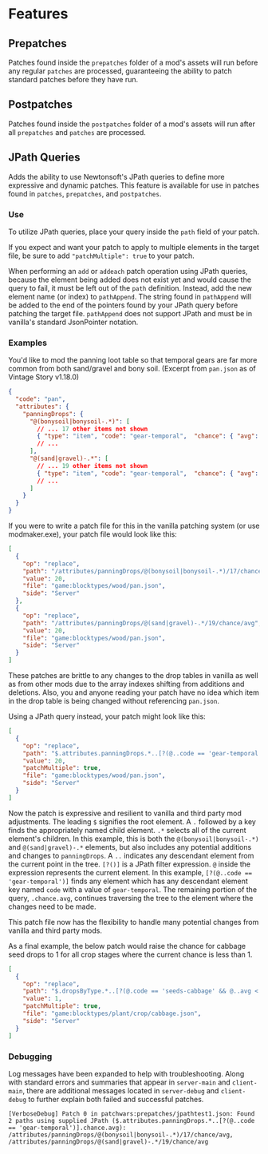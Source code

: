 # Features

## Prepatches

Patches found inside the `prepatches` folder of a mod's assets will run before any regular `patches` are processed, guaranteeing the ability to patch standard patches before they have run.

## Postpatches

Patches found inside the `postpatches` folder of a mod's assets will run after all `prepatches` and `patches` are processed.

## JPath Queries

Adds the ability to use Newtonsoft's JPath queries to define more expressive and dynamic patches.
This feature is available for use in patches found in `patches`, `prepatches`, and `postpatches`.

### Use

To utilize JPath queries, place your query inside the `path` field of your patch.

If you expect and want your patch to apply to multiple elements in the target file, be sure to add `"patchMultiple": true` to your patch.

When performing an `add` or `addeach` patch operation using JPath queries, because the element being added does not exist yet and would cause the query to fail, it must be left out of the `path` definition. Instead, add the new element name (or index) to `pathAppend`. The string found in `pathAppend` will be added to the end of the pointers found by your JPath query before patching the target file. `pathAppend` does not support JPath and must be in vanilla's standard JsonPointer notation.

### Examples

You'd like to mod the panning loot table so that temporal gears are far more common from both sand/gravel and bony soil. (Excerpt from `pan.json` as of Vintage Story v1.18.0)
```json
{
  "code": "pan",
  "attributes": {
    "panningDrops": {
      "@(bonysoil|bonysoil-.*)": [
        // ... 17 other items not shown
        { "type": "item", "code": "gear-temporal",  "chance": { "avg": 0.001, "var": 0 }  },
        // ...
      ],
      "@(sand|gravel)-.*": [
        // ... 19 other items not shown
        { "type": "item", "code": "gear-temporal",  "chance": { "avg": 0.0005, "var": 0 }  },
        // ...
      ]
    }
  }
}
```

If you were to write a patch file for this in the vanilla patching system (or use modmaker.exe), your patch file would look like this:

```json
[
  {
    "op": "replace",
    "path": "/attributes/panningDrops/@(bonysoil|bonysoil-.*)/17/chance/avg",
    "value": 20,
    "file": "game:blocktypes/wood/pan.json",
    "side": "Server"
  },
  {
    "op": "replace",
    "path": "/attributes/panningDrops/@(sand|gravel)-.*/19/chance/avg",
    "value": 20,
    "file": "game:blocktypes/wood/pan.json",
    "side": "Server"
  }
]
```

These patches are brittle to any changes to the drop tables in vanilla as well as from other mods due to the array indexes shifting from additions and deletions. Also, you and anyone reading your patch have no idea which item in the drop table is being changed without referencing `pan.json`.

Using a JPath query instead, your patch might look like this:

```json
[
  {
    "op": "replace",
    "path": "$.attributes.panningDrops.*..[?(@..code == 'gear-temporal')].chance.avg",
    "value": 20,
    "patchMultiple": true,
    "file": "game:blocktypes/wood/pan.json",
    "side": "Server"
  }
]
```

Now the patch is expressive and resilient to vanilla and third party mod adjustments.
The leading `$` signifies the root element.
A `.` followed by a key finds the appropriately named child element.
`.*` selects all of the current element's children. In this example, this is both the `@(bonysoil|bonysoil-.*)` and `@(sand|gravel)-.*` elements, but also includes any potential additions and changes to `panningDrops`.
A `..` indicates any descendant element from the current point in the tree.
`[?()]` is a JPath filter expression. `@` inside the expression represents the current element. In this example, `[?(@..code == 'gear-temporal')]` finds any element which has any descendant element key named `code` with a value of `gear-temporal`.
The remaining portion of the query, `.chance.avg`, continues traversing the tree to the element where the changes need to be made.

This patch file now has the flexibility to handle many potential changes from vanilla and third party mods.

As a final example, the below patch would raise the chance for cabbage seed drops to 1 for all crop stages where the current chance is less than 1.

```json
[
  {
    "op": "replace",
    "path": "$.dropsByType.*..[?(@.code == 'seeds-cabbage' && @..avg < 1)]..avg",
    "value": 1,
    "patchMultiple": true,
    "file": "game:blocktypes/plant/crop/cabbage.json",
    "side": "Server"
  }
]
```

### Debugging

Log messages have been expanded to help with troubleshooting. Along with standard errors and summaries that appear in `server-main` and `client-main`, there are additional messages located in `server-debug` and `client-debug` to further explain both failed and successful patches.

```
[VerboseDebug] Patch 0 in patchwars:prepatches/jpathtest1.json: Found 2 paths using supplied JPath ($.attributes.panningDrops.*..[?(@..code == 'gear-temporal')].chance.avg): /attributes/panningDrops/@(bonysoil|bonysoil-.*)/17/chance/avg, /attributes/panningDrops/@(sand|gravel)-.*/19/chance/avg
```
